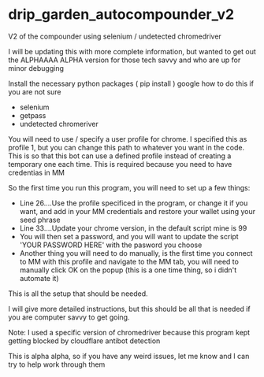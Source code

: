 # drip_garden_autocompounder_v2
V2 of the compounder using selenium / undetected chromedriver


I will be updating this with more complete information, but wanted to get out the ALPHAAAA ALPHA version for those tech savvy and who are up for minor debugging

Install the necessary python packages ( pip install ) google how to do this if you are not sure 
  - selenium
  - getpass
  - undetected chromeriver
  
  
You will need to use / specify a user profile for chrome. I specified this as profile 1, but you can change this path to whatever you want in the code. This is so that this bot can use a defined profile instead of creating a temporary one each time.
This is required because you need to have credentias in MM 

So the first time you run this program, you will need to set up a few things:
  - Line 26....Use the profile specificed in the program, or change it if you want, and add in your MM credentials and restore your wallet using your seed phrase
  - Line 33....Update your chrome version, in the default script mine is 99
  - You will then set a password, and you will want to update the script 'YOUR PASSWORD HERE' with the pasword you choose
  - Another thing you will need to do manually, is the first time you connect to MM with this profile and navigate to the MM tab, you will need to manually click OK on the popup
        (this is a one time thing, so i didn't automate it)

This is all the setup that should be needed.

I will give more detailed instructions, but this should be all that is needed if you are computer savvy to get going.


Note: I used a specific version of chromedriver because this program kept getting blocked by cloudflare antibot detection


This is alpha alpha, so if you have any weird issues, let me know and I can try to help work through them
